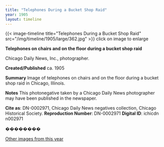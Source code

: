 ```yaml
---
title: "Telephones During a Bucket Shop Raid"
year: 1905
layout: timeline
---
```


{{< image-timeline title="Telephones During a Bucket Shop Raid" src="/img/timeline/1905/large/362.jpg" >}}
click on image to enlarge

**__Telephones on chairs and on the floor during a bucket shop raid__**

Chicago Daily News, Inc., photographer.

**Created/Published**
ca. 1905

**Summary**
Image of telephones on chairs and on the floor during a bucket shop raid in Chicago, Illinois.

**Notes**
This photonegative taken by a Chicago Daily News photographer may have been published in the newspaper.

__Cite as__: DN-0002971, Chicago Daily News negatives collection, Chicago Historical Society.
__Reproduction Number__: DN-0002971
__Digital ID__: ichicdn n002971

�������� 

[Other images from this year](/historical/timeline/1905)